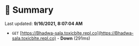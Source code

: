 # 📖 Summary
Last updated: **9/16/2021, 8:07:04 AM**

- `GET` [https://Bhadwa-sala.toxicblte.repl.co](https://Bhadwa-sala.toxicblte.repl.co) - **Down** (291ms)
